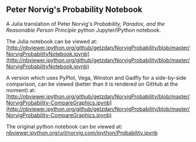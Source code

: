 ## Peter Norvig's Probability Notebook
A Julia translation of Peter Norvig's *Probability, Paradox, and the Reasonable Person Principle* python Jupyter/IPython notebook.

The Julia notebook can be viewed at:
[http://nbviewer.ipython.org/github/getzdan/NorvigProbability/blob/master/NorvigProbabilityNotebook.ipynb](http://nbviewer.ipython.org/github/getzdan/NorvigProbability/blob/master/NorvigProbabilityNotebook.ipynb)

A version which uses PyPlot, Vega, Winston and Gadfly for a side-by-side comparison, can be viewed (better than it is rendered on GitHub at the moment) at:
[http://nbviewer.ipython.org/github/getzdan/NorvigProbability/blob/master/NorvigProbability-CompareGraphics.ipynb](http://nbviewer.ipython.org/github/getzdan/NorvigProbability/blob/master/NorvigProbability-CompareGraphics.ipynb)

The original python notebook can be viewed at:
[nbviewer.ipython.org/url/norvig.com/ipython/Probability.ipynb](nbviewer.ipython.org/url/norvig.com/ipython/Probability.ipynb)
